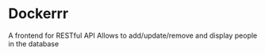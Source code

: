 # Dockerrr
 A frontend for RESTful API Allows to add/update/remove and display people in the database
